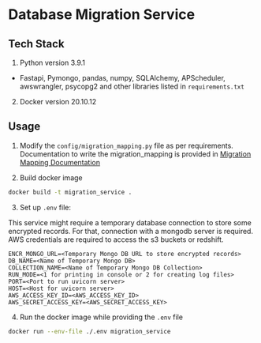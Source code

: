 # Database Migration Service
## Tech Stack

1. Python version 3.9.1
- Fastapi, Pymongo, pandas, numpy, SQLAlchemy, APScheduler, awswrangler, psycopg2 and other libraries listed in ```requirements.txt```
2. Docker version 20.10.12

## Usage

1. Modify the ```config/migration_mapping.py``` file as per requirements.
Documentation to write the migration_mapping is provided in [Migration Mapping Documentation](config/README.md)

2. Build docker image
```bash
docker build -t migration_service .
```

3. Set up ```.env``` file:

This service might require a temporary database connection to store some encrypted records. For that, connection with a mongodb server is required. AWS credentials are required to access the s3 buckets or redshift.
```
ENCR_MONGO_URL=<Temporary Mongo DB URL to store encrypted records>
DB_NAME=<Name of Temporary Mongo DB>
COLLECTION_NAME=<Name of Temporary Mongo DB Collection>
RUN_MODE=<1 for printing in console or 2 for creating log files>
PORT=<Port to run uvicorn server>
HOST=<Host for uvicorn server>
AWS_ACCESS_KEY_ID=<AWS_ACCESS_KEY_ID>
AWS_SECRET_ACCESS_KEY=<AWS_SECRET_ACCESS_KEY>
```

4. Run the docker image while providing the ```.env``` file
```bash
docker run --env-file ./.env migration_service
```

